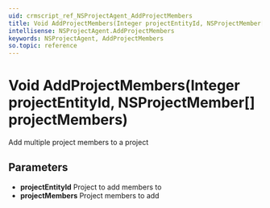 ```yaml
---
uid: crmscript_ref_NSProjectAgent_AddProjectMembers
title: Void AddProjectMembers(Integer projectEntityId, NSProjectMember[] projectMembers)
intellisense: NSProjectAgent.AddProjectMembers
keywords: NSProjectAgent, AddProjectMembers
so.topic: reference
---
```


# Void AddProjectMembers(Integer projectEntityId, NSProjectMember[] projectMembers)

Add multiple project members to a project

## Parameters

* **projectEntityId** Project to add members to
* **projectMembers** Project members to add
